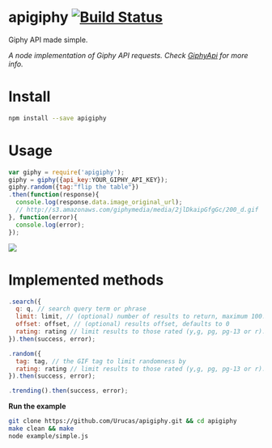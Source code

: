 # apigiphy [![Build Status](https://travis-ci.org/Urucas/apigiphy.svg?branch=master)](https://travis-ci.org/Urucas/apigiphy)

Giphy API made simple. 

*A node implementation of Giphy API requests. Check [GiphyApi](https://github.com/Giphy/GiphyAPI) for more info.*

Install
=======
```bash
npm install --save apigiphy
```

Usage
=====
```javascript
var giphy = require('apigiphy');
giphy = giphy({api_key:YOUR_GIPHY_API_KEY});
giphy.random({tag:"flip the table"})
.then(function(response){
  console.log(response.data.image_original_url);
  // http://s3.amazonaws.com/giphymedia/media/2jlDkaipGfgGc/200_d.gif
}, function(error){
  console.log(error);  
});

```
<img src="http://s3.amazonaws.com/giphymedia/media/2jlDkaipGfgGc/200_d.gif" />

Implemented methods
==================
```javascript
.search({
  q: q, // search query term or phrase
  limit: limit, // (optional) number of results to return, maximum 100. Default 25
  offset: offset, // (optional) results offset, defaults to 0
  rating: rating // limit results to those rated (y,g, pg, pg-13 or r).
}).then(success, error);

.random({
  tag: tag, // the GIF tag to limit randomness by
  rating: rating // limit results to those rated (y,g, pg, pg-13 or r).
}).then(success, error);

.trending().then(success, error);
```

**Run the example**
```bash
git clone https://github.com/Urucas/apigiphy.git && cd apigiphy
make clean && make
node example/simple.js
```
